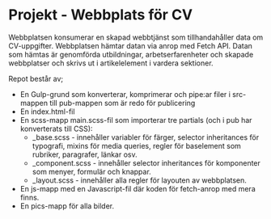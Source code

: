 # Projekt - Webbplats för CV

Webbplatsen konsumerar en skapad webbtjänst som tillhandahåller data om CV-uppgifter. Webbplatsen hämtar datan via anrop med Fetch API. Datan som hämtas är genomförda utbildningar, arbetserfarenheter och skapade webbplatser och skrivs ut i artikelelement i vardera sektioner.

Repot består av;
* En Gulp-grund som konverterar, komprimerar och pipe:ar filer i src-mappen till pub-mappen som är redo för publicering
* En index.html-fil
* En scss-mapp main.scss-fil som importerar tre partials (och i pub har konverterats till CSS): 
    * _base.scss - innehåller variabler för färger, selector inheritances för typografi, mixins för media queries, regler för baselement som rubriker, paragrafer, länkar osv.
    * _component.scss - innehåller selector inheritances för komponenter som menyer, formulär och knappar.
    * _layout.scss - innehåller alla regler för layouten av webbplatsen.
* En js-mapp med en Javascript-fil där koden för fetch-anrop med mera finns.
* En pics-mapp för alla bilder.